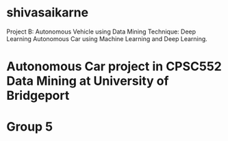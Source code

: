# shivasaikarne
Project B: Autonomous Vehicle using Data Mining Technique: Deep Learning
Autonomous Car using Machine Learning and Deep Learning.
# Autonomous Car project in CPSC552 Data Mining at University of Bridgeport
# Group 5
